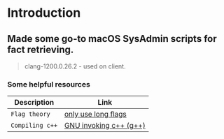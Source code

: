 # Introduction
## Made some go-to macOS SysAdmin scripts for fact retrieving.
> clang-1200.0.26.2 - used on client.
### Some helpful resources

| Description | Link |
| --- | --- |
| `Flag theory`            | [only use long flags](https://changelog.com/posts/use-long-flags-when-scripting)                  |
| `Compiling c++`          | [GNU invoking c++ (g++)](https://gcc.gnu.org/onlinedocs/gcc/Invoking-G_002b_002b.html)            |